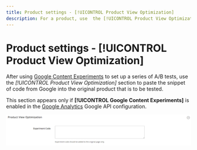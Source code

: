 ```yaml
---
title: Product settings - [!UICONTROL Product View Optimization]
description: For a product, use  the [!UICONTROL Product View Optimization] settings to set up a series of A/B tests with Google Content Experiments.
---
```

# Product settings - [!UICONTROL Product View Optimization]

After using [Google Content Experiments](../merchandising-promotions/google-content-experiments.md) to set up a series of A/B tests, use the _[!UICONTROL Product View Optimization]_ section to paste the snippet of code from Google into the original product that is to be tested.

This section appears only if **[!UICONTROL Google Content Experiments]** is enabled in the [Google Analytics](../merchandising-promotions/google-universal-analytics.md) Google API configuration.

![Product View Optimization](./assets/product-view-optimization.png)<!-- zoom -->
